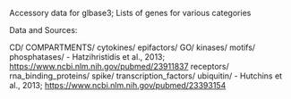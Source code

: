 
Accessory data for glbase3;
Lists of genes for various categories

Data and Sources:

CD/
COMPARTMENTS/
cytokines/
epifactors/
GO/
kinases/
motifs/
phosphatases/
	- Hatzihristidis et al., 2013; https://www.ncbi.nlm.nih.gov/pubmed/23911837
receptors/
rna_binding_proteins/
spike/
transcription_factors/
ubiquitin/
	- Hutchins et al., 2013; https://www.ncbi.nlm.nih.gov/pubmed/23393154

